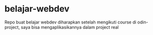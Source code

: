 # belajar-webdev

Repo buat belajar webdev
diharapkan setelah mengikuti course di odin-project, saya bisa mengaplikasikannya dalam project real
